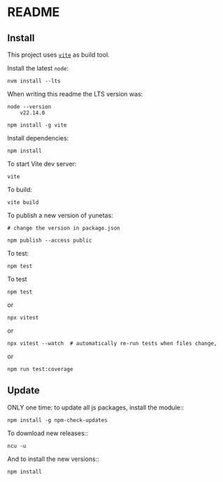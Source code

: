 # README

## Install

This project uses [`vite`](https://vite.dev/) as build tool.

Install the latest `node`:

    nvm install --lts

When writing this readme the LTS version was:

    node --version
        v22.14.0

    npm install -g vite

Install dependencies:

    npm install

To start Vite dev server:

    vite

To build:

    vite build

To publish a new version of yunetas:

    # change the version in package.json

    npm publish --access public

To test:

    npm test

To test

    npm test

or

    npx vitest

or

    npx vitest --watch  # automatically re-run tests when files change,

or

    npm run test:coverage

## Update

ONLY one time: to update all js packages, install the module::

    npm install -g npm-check-updates

To download new releases::

    ncu -u

And to install the new versions::

    npm install
